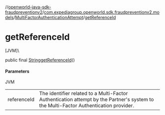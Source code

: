 //[openworld-java-sdk-fraudpreventionv2](../../../index.md)/[com.expediagroup.openworld.sdk.fraudpreventionv2.models](../index.md)/[MultiFactorAuthenticationAttempt](index.md)/[getReferenceId](get-reference-id.md)

# getReferenceId

[JVM]\

public final [String](https://docs.oracle.com/javase/8/docs/api/java/lang/String.html)[getReferenceId](get-reference-id.md)()

#### Parameters

JVM

| | |
|---|---|
| referenceId | The identifier related to a Multi-Factor Authentication attempt by the Partner's system to the Multi-Factor Authentication provider. |
